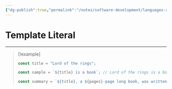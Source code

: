 ```yaml
---
{"dg-publish":true,"permalink":"/notes/software-development/languages-and-frameworks/web-development/front-end/react-js/00-essential-java-script/03-template-literal/","tags":["programming","jsbasics","javascript","JS-Fundamentals"],"created":"2025-07-13T15:24:56.674+08:00"}
---
```


# Template Literal

--- 

>[!example]
>```javascript
>const title = "Lord of the rings";
>
>const sample = `${title} is a book`; // Lord of the rings is a book
>
>const summary = `${title}, a ${pages}-page long book, was written by ${author} and published in ${publicationDate.split("-")[0]}`;
>
>```
